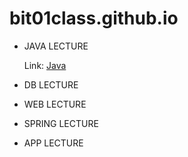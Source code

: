 # bit01class.github.io

- JAVA LECTURE 

    Link: [Java](./java/)
    
- DB LECTURE
- WEB LECTURE
- SPRING LECTURE
- APP LECTURE
    
